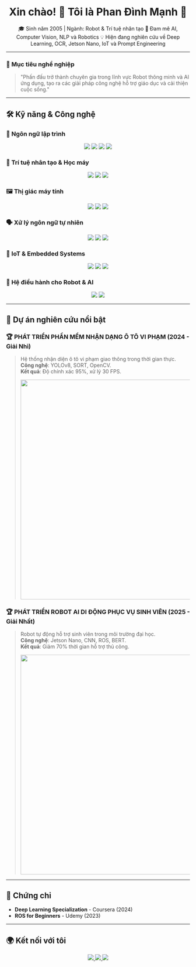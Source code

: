 <h1 align="center">Xin chào! 👋 Tôi là Phan Đình Mạnh 🚀</h1>

<p align="center">
  🎓 Sinh năm 2005 | Ngành: Robot & Trí tuệ nhân tạo  
  🚀 Đam mê AI, Computer Vision, NLP và Robotics  
  💡 Hiện đang nghiên cứu về Deep Learning, OCR, Jetson Nano, IoT và Prompt Engineering  
</p>

---

### 🌟 Mục tiêu nghề nghiệp
> "Phấn đấu trở thành chuyên gia trong lĩnh vực Robot thông minh và AI ứng dụng, tạo ra các giải pháp công nghệ hỗ trợ giáo dục và cải thiện cuộc sống."

---

## 🛠 Kỹ năng & Công nghệ  

### 🔹 Ngôn ngữ lập trình  
<p align="center">
  <img src="https://img.shields.io/badge/Python-3776AB?style=for-the-badge&logo=python&logoColor=white" />
  <img src="https://img.shields.io/badge/C%2B%2B-00599C?style=for-the-badge&logo=c%2B%2B&logoColor=white" />
  <img src="https://img.shields.io/badge/Java-ED8B00?style=for-the-badge&logo=java&logoColor=white" />
  <img src="https://img.shields.io/badge/SQL-4479A1?style=for-the-badge&logo=mysql&logoColor=white" />
</p>

### 🤖 Trí tuệ nhân tạo & Học máy  
<p align="center">
  <img src="https://img.shields.io/badge/TensorFlow-FF6F00?style=for-the-badge&logo=tensorflow&logoColor=white" />
  <img src="https://img.shields.io/badge/PyTorch-EE4C2C?style=for-the-badge&logo=pytorch&logoColor=white" />
  <img src="https://img.shields.io/badge/Scikit%20Learn-F7931E?style=for-the-badge&logo=scikitlearn&logoColor=white" />
</p>

### 🖼 Thị giác máy tính  
<p align="center">
  <img src="https://img.shields.io/badge/OpenCV-5C3EE8?style=for-the-badge&logo=opencv&logoColor=white" />
  <img src="https://img.shields.io/badge/YOLOv8-0095FF?style=for-the-badge&logo=ultralytics&logoColor=white" />
  <img src="https://img.shields.io/badge/SORT-FF4500?style=for-the-badge&logo=tracking&logoColor=white" />
</p>

### 🗣 Xử lý ngôn ngữ tự nhiên  
<p align="center">
  <img src="https://img.shields.io/badge/Hugging%20Face-F4A261?style=for-the-badge&logo=huggingface&logoColor=white" />
  <img src="https://img.shields.io/badge/BERT-1A76D2?style=for-the-badge&logo=bert&logoColor=white" />
  <img src="https://img.shields.io/badge/NLTK-007396?style=for-the-badge&logo=python&logoColor=white" />
</p>

### 🔌 IoT & Embedded Systems  
<p align="center">
  <img src="https://img.shields.io/badge/Jetson%20Nano-76B900?style=for-the-badge&logo=nvidia&logoColor=white" />
  <img src="https://img.shields.io/badge/Raspberry%20Pi-A22846?style=for-the-badge&logo=raspberrypi&logoColor=white" />
  <img src="https://img.shields.io/badge/ESP32-323232?style=for-the-badge&logo=espressif&logoColor=white" />
</p>

### 🤖 Hệ điều hành cho Robot & AI  
<p align="center">
  <img src="https://img.shields.io/badge/ROS-22314E?style=for-the-badge&logo=ros&logoColor=white" />
  <img src="https://img.shields.io/badge/Linux-FCC624?style=for-the-badge&logo=linux&logoColor=black" />
</p>

---

## 🚀 Dự án nghiên cứu nổi bật  

### 🏆 PHÁT TRIỂN PHẦN MỀM NHẬN DẠNG Ô TÔ VI PHẠM (2024 - Giải Nhì)  
> Hệ thống nhận diện ô tô vi phạm giao thông trong thời gian thực.  
> **Công nghệ**: YOLOv8, SORT, OpenCV.  
> **Kết quả**: Độ chính xác 95%, xử lý 30 FPS.  
> <p align="center"><img src="https://github.com/Manh2005HD/Speed-Violation-Detection/raw/main/demo.gif" width="600" /></p>

### 🏆 PHÁT TRIỂN ROBOT AI DI ĐỘNG PHỤC VỤ SINH VIÊN (2025 - Giải Nhất)  
> Robot tự động hỗ trợ sinh viên trong môi trường đại học.  
> **Công nghệ**: Jetson Nano, CNN, ROS, BERT.  
> **Kết quả**: Giảm 70% thời gian hỗ trợ thủ công.  
> <p align="center"><img src="https://github.com/Manh2005HD/AI-Mobile-Robot/raw/main/robot_demo.gif" width="600" /></p>

---

## 📜 Chứng chỉ  
- **Deep Learning Specialization** - Coursera (2024)  
- **ROS for Beginners** - Udemy (2023)

---

## 🌍 Kết nối với tôi  
<p align="center">
  <a href="https://www.facebook.com/phan.inh.manh.529915">
    <img src="https://img.shields.io/badge/Facebook-1877F2?style=for-the-badge&logo=facebook&logoColor=white" />
  </a>
  <a href="mailto:phandinhmanh2005@gmail.com">
    <img src="https://img.shields.io/badge/Gmail-D14836?style=for-the-badge&logo=gmail&logoColor=white" />
  </a>
  <a href="https://www.linkedin.com/in/phandinhmanh">
    <img src="https://img.shields.io/badge/LinkedIn-0077B5?style=for-the-badge&logo=linkedin&logoColor=white" />
  </a>
</p>
